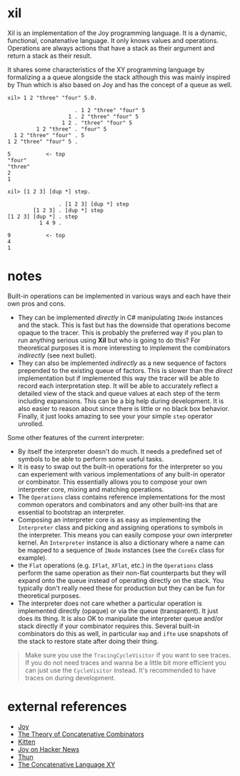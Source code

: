 # xil
Xil is an implementation of the Joy programming language. It is a dynamic, functional, conatenative language. It only knows values and operations. Operations are always actions that have a stack as their argument and return a stack as their result.

It shares some characteristics of the XY programming language by formalizing a a queue alongside the stack although this was mainly inspired by Thun which is also based on Joy and has the concept of a queue as well.

```
xil> 1 2 "three" "four" 5.0.

                     . 1 2 "three" "four" 5
                   1 . 2 "three" "four" 5
                 1 2 . "three" "four" 5
         1 2 "three" . "four" 5
  1 2 "three" "four" . 5
1 2 "three" "four" 5 .

5           <- top
"four"
"three"
2
1
```

```
xil> [1 2 3] [dup *] step.

                . [1 2 3] [dup *] step
        [1 2 3] . [dup *] step
[1 2 3] [dup *] . step
          1 4 9 .

9           <- top
4
1
```

# notes
Built-in operations can be implemented in various ways and each have their own pros and cons.

* They can be implemented *directly* in C# manipulating `INode` instances and the stack. This is fast but has the downside that operations become opaque to the tracer. This is probably the preferred way if you plan to run anything serious using **Xil** but who is going to do this? For theoretical purposes it is more interesting to implement the combinators *indirectly* (see next bullet).
* They can also be implemented *indirectly* as a new sequence of factors prepended to the existing queue of factors. This is slower than the *direct* implementation but if implemented this way the tracer will be able to record each interpretation step. It will be able to accurately reflect a detailed view of the stack and queue values at each step of the term including expansions. This can be a big help during development. It is also easier to reason about since there is little or no black box behavior. Finally, it just looks amazing to see your your simple `step` operator unrolled.

Some other features of the current interpreter:
* By itself the interpreter doesn't do much. It needs a predefined set of symbols to be able to perform some useful tasks.
* It is easy to swap out the built-in operations for the interpreter so you can experiement with various implementations of any built-in operator or combinator. This essentially allows you to compose your own interpreter core, mixing and matching operations.
* The `Operations` class contains reference implementations for the most common operators and combinators and any other built-ins that are essential to bootstrap an interpreter. 
* Composing an interpreter core is as easy as implementing the `Interpreter` class and picking and assigning operations to symbols in the interpreter. This means you can easily compose your own interpreter kernel. An `Interpreter` instance is also a dictionary where a name can be mapped to a sequence of `INode` instances (see the `CoreEx` class for example).
* the `Flat` operations (e.g. `IFlat`, `XFlat`, etc.) in the `Operations` class perform the same operation as their non-flat counterparts but they will expand onto the queue instead of operating directly on the stack. You typically don't really need these for production but they can be fun for theoretical purposes.
* The interpreter does not care whether a particular operation is implemented directly (opaque) or via the queue (transparent). It just does its thing. It is also OK to manipulate the interpreter queue and/or stack directly if your combinator requires this. Several built-in combinators do this as well, in particular `map` and `ifte` use snapshots of the stack to restore state after doing their thing.

> Make sure you use the `TracingCycleVisitor` if you want to see traces. If you do not need traces and wanna be a little bit more efficient you can just use the `CycleVisitor` instead. It's recommended to have traces on during development.

# external references
* [Joy](https://hypercubed.github.io/joy/joy.html)
* [The Theory of Concatenative Combinators](http://tunes.org/~iepos/joy.html)
* [Kitten](https://kittenlang.org/)
* [Joy on Hacker News](https://news.ycombinator.com/item?id=17685548)
* [Thun](http://joypy.osdn.io/index.html)
* [The Concatenative Language XY](https://www.nsl.com/k/xy/xy.htm)